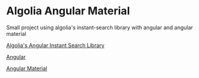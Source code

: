 # Algolia Angular Material

Small project using algolia's instant-search library with angular and angular material 

[Algolia's Angular Instant Search Library](https://github.com/algolia/angular-instantsearch)

[Angular](https://github.com/angular/angular)

[Angular Material](https://github.com/angular/material)
